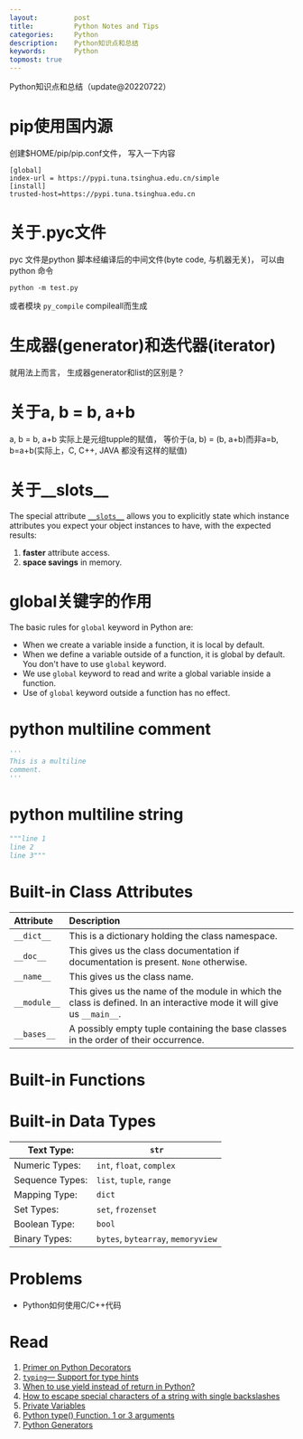 ```yaml
---
layout:     	post
title:      	Python Notes and Tips
categories: 	Python
description:   	Python知识点和总结
keywords: 		Python
topmost: true
---
```


Python知识点和总结（update@20220722）

# pip使用国内源

创建$HOME/pip/pip.conf文件， 写入一下内容

```
[global]
index-url = https://pypi.tuna.tsinghua.edu.cn/simple
[install]
trusted-host=https://pypi.tuna.tsinghua.edu.cn
```

# 关于.pyc文件

pyc 文件是python 脚本经编译后的中间文件(byte code, 与机器无关)， 可以由python 命令

```
python -m test.py
```

或者模块 `py_compile` compileall而生成

# 生成器(generator)和迭代器(iterator)

就用法上而言， 生成器generator和list的区别是？

# 关于a, b = b, a+b

a, b  = b, a+b  实际上是元组tupple的赋值， 等价于(a, b) = (b, a+b)而非a=b, b=a+b(实际上，C, C++, JAVA
都没有这样的赋值)

# 关于__slots__

The special attribute [`__slots__`](https://docs.python.org/3/reference/datamodel.html#slots) allows you to explicitly state which instance attributes you expect your object instances to have, with the expected results:

1. **faster** attribute access.
2. **space savings** in memory.

# global关键字的作用

The basic rules for `global` keyword in Python are:

- When we create a variable inside a function, it is local by default.
- When we define a variable outside of a function, it is global by default. You don't have to use `global` keyword.
- We use `global` keyword to read and write a global variable inside a function.
- Use of `global` keyword outside a function has no effect.

# python multiline comment

```python
'''
This is a multiline
comment.
'''
```

# python multiline string

```python
"""line 1
line 2
line 3"""
```

# Built-in Class Attributes

| Attribute    | Description                                                  |
| :----------- | :----------------------------------------------------------- |
| `__dict__`   | This is a dictionary holding the class namespace.            |
| `__doc__`    | This gives us the class documentation if documentation is present. `None` otherwise. |
| `__name__`   | This gives us the class name.                                |
| `__module__` | This gives us the name of the module in which the class is defined. In an interactive mode it will give us `__main__`. |
| `__bases__`  | A possibly empty tuple containing the base classes in the order of their occurrence. |

# Built-in Functions



# Built-in Data Types

| Text Type:      | `str`                              |
| --------------- | ---------------------------------- |
| Numeric Types:  | `int`, `float`, `complex`          |
| Sequence Types: | `list`, `tuple`, `range`           |
| Mapping Type:   | `dict`                             |
| Set Types:      | `set`, `frozenset`                 |
| Boolean Type:   | `bool`                             |
| Binary Types:   | `bytes`, `bytearray`, `memoryview` |

# Problems

- Python如何使用C/C++代码

# Read

1.   [Primer on Python Decorators](https://realpython.com/primer-on-python-decorators/)
2. [`typing`— Support for type hints](https://docs.python.org/3/library/typing.html#module-typing) 
2. [When to use yield instead of return in Python?](https://www.geeksforgeeks.org/use-yield-keyword-instead-return-keyword-python/)
4.   [How to escape special characters of a string with single backslashes](https://stackoverflow.com/questions/18935754/how-to-escape-special-characters-of-a-string-with-single-backslashes)
5.   [Private Variables](https://docs.python.org/3.6/tutorial/classes.html#private-variables)
6.   [Python type() Function. 1 or 3 arguments](https://www.learnbyexample.org/python-type-function/)
7.   [Python Generators](https://www.scaler.com/topics/python/python-generators/)

